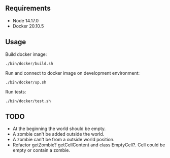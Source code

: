 ## Requirements

* Node 14.17.0
* Docker 20.10.5

## Usage

Build docker image:
```
./bin/docker/build.sh
```

Run and connect to docker image on development environment:
```
./bin/docker/up.sh
```

Run tests:
```
./bin/docker/test.sh
```

## TODO

 * At the beginning the world should be empty.
 * A zombie can't be added outside the world.
 * A zombie can't be from a outside world position.
 * Refactor getZombie? getCellContent and class EmptyCell?. Cell could be empty or contain a zombie.

